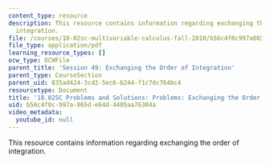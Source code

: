 ```yaml
---
content_type: resource
description: This resource contains information regarding exchanging the order of
  integration.
file: /courses/18-02sc-multivariable-calculus-fall-2010/b56c4f0c997a865de64d4405aa76304a_MIT18_02SC_pb_49_comb.pdf
file_type: application/pdf
learning_resource_types: []
ocw_type: OCWFile
parent_title: 'Session 49: Exchanging the Order of Integration'
parent_type: CourseSection
parent_uid: 835ad424-3cd2-5ec6-b244-f1c7dc764bc4
resourcetype: Document
title: '18.02SC Problems and Solutions: Problems: Exchanging the Order of Integration'
uid: b56c4f0c-997a-865d-e64d-4405aa76304a
video_metadata:
  youtube_id: null
---
```

This resource contains information regarding exchanging the order of integration.

